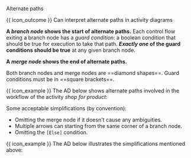 <span id="title">Alternate paths</span>

<span id="prereqs"></span>

<span id="outcomes">{{ icon_outcome }} Can interpret alternate paths in activity diagrams</span>

<div id="body">

**A _branch node_ shows the start of alternate paths.** Each control flow exiting a branch node has a _guard condition_: a boolean condition that should be true for execution to take that path. **_Exactly one_ of the guard conditions should be true** at any given branch node.

**A _merge node_ shows the end of alternate paths.**

Both branch nodes and merge nodes are ==diamond shapes==. Guard conditions must be in ==square brackets==.

<pic eager src="{{baseUrl}}/uml/activityDiagrams/basicNotations/alternatePaths/images/notation.png" height="180" />

<box>

{{ icon_example }} The AD below shows alternate paths involved in the workflow of the activity _shop for product_:

<pic eager src="{{baseUrl}}/uml/activityDiagrams/basicNotations/alternatePaths/images/example.png" height="240" />
<p/>

</box>

Some acceptable simplifications (by convention):
* Omitting the merge node if it doesn't cause any ambiguities.
* Multiple arrows can starting from the same corner of a branch node.
* Omitting the `[Else]` condition.

<box>

{{ icon_example }} The AD below illustrates the simplifications mentioned above:

<pic eager src="{{baseUrl}}/uml/activityDiagrams/basicNotations/alternatePaths/images/simplifications.png" width="400" />
<p/>

</box>

</div>

<div id="extras">
<include src="exercisesPanel.md" boilerplate/>
</div>
